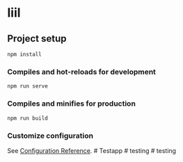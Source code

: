 # liil

## Project setup
```
npm install
```

### Compiles and hot-reloads for development
```
npm run serve
```

### Compiles and minifies for production
```
npm run build
```

### Customize configuration
See [Configuration Reference](https://cli.vuejs.org/config/).
#   T e s t a p p  
 #   t e s t i n g  
 #   t e s t i n g  
 